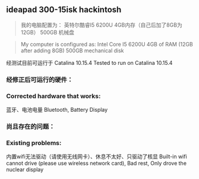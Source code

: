 ## ideapad 300-15isk hackintosh

> 我的电脑配置为：
英特尔酷睿I5 6200U
4GB内存（自己后加了8GB为12GB）
500GB 机械盘

> My computer is configured as:
Intel Core I5 6200U
4GB of RAM (12GB after adding 8GB)
500GB mechanical disk

经测试目前可运行于 Catalina 10.15.4
Tested to run on Catalina 10.15.4

### 经修正后可运行的硬件：
### Corrected hardware that works:

蓝牙、电池电量
Bluetooth, Battery Display

### 尚且存在的问题：
### Existing problems:

内置wifi无法驱动（请使用无线网卡）、休息不太好、只驱动了核显
Built-in wifi cannot drive (please use wireless network card), Bad rest, Only drove the nuclear display

